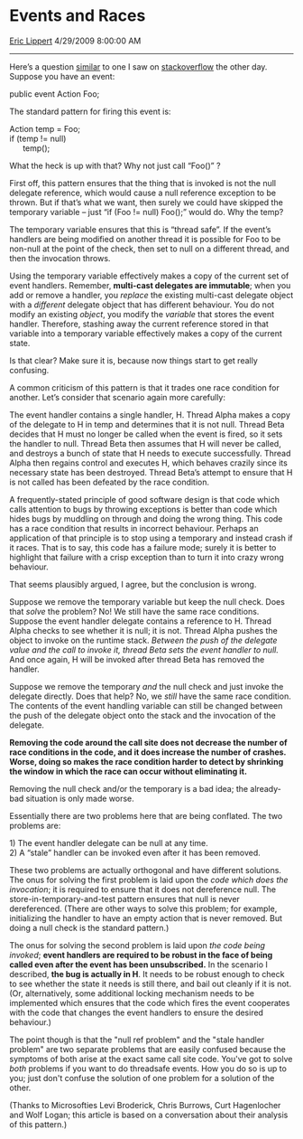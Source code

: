 # Events and Races

[Eric Lippert](https://social.msdn.microsoft.com/profile/Eric%20Lippert) 4/29/2009 8:00:00 AM

-----

Here’s a question [similar](http://stackoverflow.com/questions/786383/c-events-and-thread-safety) to one I saw on [stackoverflow](http://www.stackoverflow.com/) the other day. Suppose you have an event:

 

public event Action Foo;

The standard pattern for firing this event is:  

Action temp = Foo;  
if (temp \!= null)  
      temp();

What the heck is up with that? Why not just call “Foo()” ?

First off, this pattern ensures that the thing that is invoked is not the null delegate reference, which would cause a null reference exception to be thrown. But if that’s what we want, then surely we could have skipped the temporary variable – just “if (Foo \!= null) Foo();” would do. Why the temp?

The temporary variable ensures that this is “thread safe”. If the event’s handlers are being modified on another thread it is possible for Foo to be non-null at the point of the check, then set to null on a different thread, and then the invocation throws.

Using the temporary variable effectively makes a copy of the current set of event handlers. Remember, **multi-cast delegates are immutable**; when you add or remove a handler, you *replace* the existing multi-cast delegate object with a *different* delegate object that has different behaviour. You do not modify an existing *object*, you modify the *variable* that stores the event handler. Therefore, stashing away the current reference stored in that variable into a temporary variable effectively makes a copy of the current state.

Is that clear? Make sure it is, because now things start to get really confusing.

A common criticism of this pattern is that it trades one race condition for another. Let’s consider that scenario again more carefully:

The event handler contains a single handler, H. Thread Alpha makes a copy of the delegate to H in temp and determines that it is not null. Thread Beta decides that H must no longer be called when the event is fired, so it sets the handler to null. Thread Beta then assumes that H will never be called, and destroys a bunch of state that H needs to execute successfully. Thread Alpha then regains control and executes H, which behaves crazily since its necessary state has been destroyed. Thread Beta’s attempt to ensure that H is not called has been defeated by the race condition.

A frequently-stated principle of good software design is that code which calls attention to bugs by throwing exceptions is better than code which hides bugs by muddling on through and doing the wrong thing. This code has a race condition that results in incorrect behaviour. Perhaps an application of that principle is to stop using a temporary and instead crash if it races. That is to say, this code has a failure mode; surely it is better to highlight that failure with a crisp exception than to turn it into crazy wrong behaviour.

That seems plausibly argued, I agree, but the conclusion is wrong.

Suppose we remove the temporary variable but keep the null check. Does that *solve* the problem? No\! We still have the same race conditions. Suppose the event handler delegate contains a reference to H. Thread Alpha checks to see whether it is null; it is not. Thread Alpha pushes the object to invoke on the runtime stack. *Between the push of the delegate value and the call to invoke it, thread Beta sets the event handler to null.* And once again, H will be invoked after thread Beta has removed the handler.

Suppose we remove the temporary *and* the null check and just invoke the delegate directly. Does that help? No, we *still* have the same race condition. The contents of the event handling variable can still be changed between the push of the delegate object onto the stack and the invocation of the delegate.

**Removing the code around the call site does not decrease the number of race conditions in the code, and it does increase the number of crashes. Worse, doing so makes the race condition harder to detect by shrinking the window in which the race can occur without eliminating it.**

Removing the null check and/or the temporary is a bad idea; the already-bad situation is only made worse.

Essentially there are two problems here that are being conflated. The two problems are:

1\) The event handler delegate can be null at any time.  
2\) A “stale” handler can be invoked even after it has been removed.

These two problems are actually orthogonal and have different solutions. The onus for solving the first problem is laid upon the *code which does the invocation*; it is required to ensure that it does not dereference null. The store-in-temporary-and-test pattern ensures that null is never dereferenced. (There are other ways to solve this problem; for example, initializing the handler to have an empty action that is never removed. But doing a null check is the standard pattern.)

The onus for solving the second problem is laid upon *the code being invoked*; **event handlers are required to be robust in the face of being called even after the event has been unsubscribed.** In the scenario I described, **the bug is actually in H**. It needs to be robust enough to check to see whether the state it needs is still there, and bail out cleanly if it is not. (Or, alternatively, some additional locking mechanism needs to be implemented which ensures that the code which fires the event cooperates with the code that changes the event handlers to ensure the desired behaviour.)

The point though is that the "null ref problem" and the "stale handler problem" are two separate problems that are easily confused because the symptoms of both arise at the exact same call site code. You've got to solve *both* problems if you want to do threadsafe events. How you do so is up to you; just don't confuse the solution of one problem for a solution of the other.

(Thanks to Microsofties Levi Broderick, Chris Burrows, Curt Hagenlocher and Wolf Logan; this article is based on a conversation about their analysis of this pattern.)

